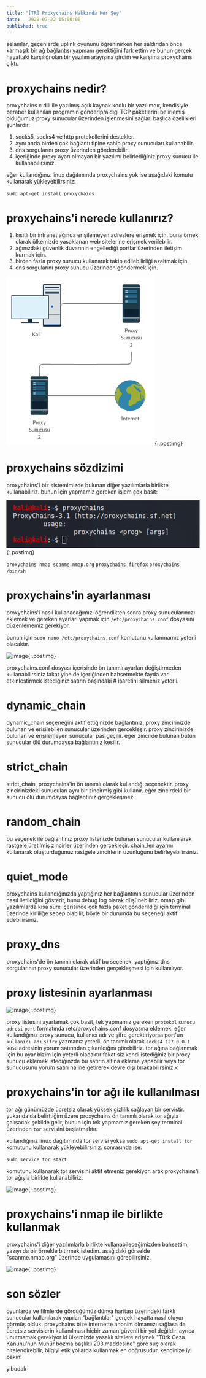 ```yaml
---
title: "[TR] Proxychains Hakkında Her Şey"
date:	2020-07-22 15:00:00
published: true
---
```


selamlar, geçenlerde uplink oyununu öğreninirken her saldırıdan önce karmaşık bir ağ bağlantısı yapmam gerektiğini fark ettim ve bunun gerçek hayattaki karşılığı olan bir yazılım arayışına girdim ve karşıma proxychains çıktı.


# [](#header-3)proxychains nedir?

proxychains c dili ile yazılmış açık kaynak kodlu bir yazılımdır, kendisiyle beraber kullanılan programın gönderip/aldığı TCP paketlerini belirlemiş olduğumuz proxy sunucular üzerinden işlenmesini sağlar. başlıca özellikleri şunlardır:

1. socks5, socks4 ve http protekollerini destekler.
1. aynı anda birden çok bağlantı tipine sahip proxy sunucuları kullanabilir.
1. dns sorgularını proxy üzerinden gönderebilir.
1. içeriğinde proxy ayarı olmayan bir yazılımı belirlediğiniz proxy sunucu ile kullanabilirsiniz.

eğer kullandığınız linux dağıtımında proxychains yok ise aşağıdaki komutu kullanarak yükleyebilirsiniz:

`sudo apt-get install proxychains`

# [](#header-3)proxychains'i nerede kullanırız?

1. kısıtlı bir intranet ağında erişilemeyen adreslere erişmek için. buna örnek olarak ülkemizde yasaklanan web sitelerine erişmek verilebilir.
1. ağınızdaki güvenlik duvarının engellediği portlar üzerinden iletişim kurmak için.
1. birden fazla proxy sunucu kullanarak takip edilebilirliği azaltmak için.
1. dns sorgularını proxy sunucu üzerinden göndermek için.

![image](post_resources/proxychains/diyagram.png){:.postimg}

# [](#header-3)proxychains sözdizimi

proxychains'i biz sistemimizde bulunan diğer yazılımlarla birlikte kullanabiliriz. bunun için yapmamız gereken işlem çok basit:

![image](post_resources/proxychains/syntax.png){:.postimg}

`proxychains nmap scanme.nmap.org`
`proxychains firefox`
`proxychains /bin/sh`


# [](#header-3)proxychains'in ayarlanması

proxychains'i nasıl kullanacağımızı öğrendikten sonra proxy sunucularımızı eklemek ve gereken ayarları yapmak için `/etc/proxychains.conf` dosyasını düzenlememiz gerekiyor.

bunun için `sudo nano /etc/proxychains.conf` komutunu kullanmamız yeterli olacaktır.

![image](post_resources/sombrero/config.png){:.postimg}

proxychains.conf dosyası içerisinde ön tanımlı ayarları değiştirmeden kullanabilirsiniz fakat yine de içeriğinden bahsetmekte fayda var. etkinleştirmek istediğiniz satırın başındaki # işaretini silmeniz yeterli.

# [](#header-5)dynamic_chain

dynamic_chain seçeneğini aktif ettiğinizde bağlantınız, proxy zincirinizde bulunan ve erişilebilen sunucular üzerinden gerçekleşir. proxy zincirinizde bulunan ve erişilemeyen sunucular pas geçilir. eğer zincirde bulunan bütün sunucular ölü durumdaysa bağlantınız kesilir.

# [](#header-5)strict_chain

strict_chain, proxychains'in ön tanımlı olarak kullandığı seçenektir. proxy zincirinizdeki sunucuları aynı bir zincirmiş gibi kullanır. eğer zincirdeki bir sunucu ölü durumdaysa bağlantınız gerçekleşmez.

# [](#header-5)random_chain

bu seçenek ile bağlantınız proxy listenizde bulunan sunucular kullanılarak rastgele üretilmiş zincirler üzerinden gerçekleşir. chain_len ayarını kullanarak oluşturduğunuz rastgele zincirlerin uzunluğunu belirleyebilirsiniz.

# [](#header-5)quiet_mode

proxychains kullandığınızda yaptığınız her bağlantının sunucular üzerinden nasıl iletildiğini gösterir, bunu debug log olarak düşünebiliriz. nmap gibi yazılımlarda kısa süre içerisinde çok fazla paket gönderildiği için terminal üzerinde kirliliğe sebep olabilir, böyle bir durumda bu seçeneği aktif edebilirsiniz.
	
# [](#header-5)proxy_dns

proxychains'de ön tanımlı olarak aktif bu seçenek, yaptığınız dns sorgularının proxy sunucular üzerinden gerçekleşmesi için kullanılıyor.

# [](#header-3)proxy listesinin ayarlanması

![image](post_resources/sombrero/proxylist.png){:.postimg}

proxy listesini ayarlamak çok basit, tek yapmamız gereken `protokol` `sunucu adresi` `port` formatında /etc/proxychains.conf dosyasına eklemek. eğer kullandığınız proxy sunucu, kullanıcı adı ve şifre gerektiriyorsa port'un `kullanıcı adı` `şifre` yazmanız yeterli.
ön tanımlı olarak `socks4 127.0.0.1 9050` adresinin yorum satırından çıkarıldığını görebiliriz. tor ağına bağlanmak için bu ayar bizim için yeterli olacaktır fakat siz kendi istediğiniz bir proxy sunucu eklemek istediğinzde bu satırın altına ekleme yapabilir veya tor sunucusunu yorum satırı haline getirerek devre dışı bırakabilirsiniz.<
	
# [](#header-3)proxychains'in tor ağı ile kullanılması

tor ağı günümüzde ücretsiz olarak yüksek gizlilik sağlayan bir servistir. yukarıda da belirttiğim üzere proxychains ön tanımlı olarak tor ağıyla çalışacak şekilde gelir, bunun için tek yapmamız gereken şey terminal üzerinden `tor` servisini başlatmaktır.

kullandığınız linux dağıtımında tor servisi yoksa `sudo apt-get install tor` komutunu kullanarak yükleyebilirsiniz. sonrasında ise:

`sudo service tor start`

komutunu kullanarak tor servisini aktif etmeniz gerekiyor. artık proxychains'i tor ağıyla birlikte kullanabiliriz.

![image](post_resources/sombrero/tordig.png){:.postimg}


# [](#header-3)proxychains'i nmap ile birlikte kullanmak

proxychains'i diğer yazılımlarla birlikte kullanabileceğimizden bahsettim, yazıyı da bir örnekle bitirmek istedim. aşağıdaki görselde "scanme.nmap.org" üzerinde uygulamasını görebilirsiniz.

![image](post_resources/sombrero/nmap.gif){:.postimg}


# [](#header-3)son sözler

oyunlarda ve filmlerde gördüğümüz dünya haritası üzerindeki farklı sunucular kullanılarak yapılan "bağlantılar" gerçek hayatta nasıl oluyor görmüş olduk. proxychains bize internette anonim olmamızı sağlasa da ücretsiz servislerin kullanılması hiçbir zaman güvenli bir yol değildir. ayrıca unutmamak gerekiyor ki ülkemizde yasaklı sitelere erişmek "Türk Ceza Kanunu’nun Mühür bozma başlıklı 203.maddesine" göre suç olarak nitelendirebilir, bilgiyi etik yollarda kullanmak en doğrusudur. kendinize iyi bakın! 

yibudak